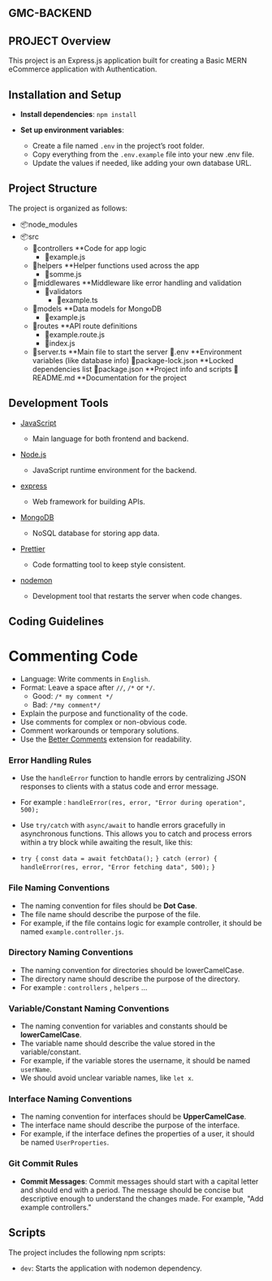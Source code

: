 ## GMC-BACKEND

## PROJECT Overview

This project is an Express.js application built for creating  a Basic MERN eCommerce application with Authentication.

## Installation and Setup

- **Install dependencies**: `npm install`

- **Set up environment variables**:
   - Create a file named `.env` in the project’s root folder.
   - Copy everything from the `.env.example` file into your new .env file.
   - Update the values if needed, like adding your own database URL.

## Project Structure

The project is organized as follows:

- 📦node_modules
- 📦src
  - 📂controllers     **Code for app logic
    - 📜example.js
  - 📂helpers         **Helper functions used across the app
    - 📜somme.js
  - 📂middlewares     **Middleware like error handling and validation
    - 📂validators
      - 📜example.ts
  - 📂models          **Data models for MongoDB
      - 📜example.js
  - 📂routes          **API route definitions
    - 📜example.route.js
    - 📜index.js
  - 📜server.ts       **Main file to start the server
📜.env                **Environment variables (like database info)
📜package-lock.json   **Locked dependencies list
📜package.json        **Project info and scripts
📜README.md           **Documentation for the project

## Development Tools

- [JavaScript](https://www.javascript.com/)
  - Main language for both frontend and backend.

- [Node.js](https://nodejs.org/en)
  - JavaScript runtime environment for the backend.

- [express](https://expressjs.com/)
  - Web framework for building APIs.

- [MongoDB](https://www.mongodb.com/)
  - NoSQL database for storing app data.

- [Prettier](https://prettier.io/)
  - Code formatting tool to keep style consistent.

- [nodemon](https://nodemon.io/)
  - Development tool that restarts the server when code changes.

## Coding Guidelines

  # Commenting Code

- Language: Write comments in `English`.
- Format: Leave a space after `//`, `/*` or `*/`.
  - Good: `/* my comment */`
  - Bad: `/*my comment*/`
- Explain the purpose and functionality of the code.
- Use comments for complex or non-obvious code.
- Comment workarounds or temporary solutions.
- Use the [Better Comments](https://marketplace.visualstudio.com/items?itemName=aaron-bond.better-comments) extension for readability.

### Error Handling Rules

- Use the `handleError` function to handle errors by centralizing JSON responses to clients with a status code and error message.
- For example : `handleError(res, error, "Error during operation", 500);`

- Use `try/catch` with `async/await` to handle errors gracefully in asynchronous functions. This allows you to catch and process errors within a try block while awaiting the result, like this:

- `try {`
    `const data = await fetchData();`
`} catch (error) {`
    `handleError(res, error, "Error fetching data", 500);`
`}`

### File Naming Conventions

- The naming convention for files should be **Dot Case**.
- The file name should describe the purpose of the file.
- For example, if the file contains logic for example controller, it should be named `example.controller.js`.

### Directory Naming Conventions

- The naming convention for directories should be lowerCamelCase.
- The directory name should describe the purpose of the directory.
- For example : `controllers` , `helpers` ...

### Variable/Constant Naming Conventions

- The naming convention for variables and constants should be **lowerCamelCase**.
- The variable name should describe the value stored in the variable/constant.
- For example, if the variable stores the username, it should be named `userName`.
- We should avoid unclear variable names, like `let x`.

### Interface Naming Conventions

- The naming convention for interfaces should be **UpperCamelCase**.
- The interface name should describe the purpose of the interface.
- For example, if the interface defines the properties of a user, it should be named `UserProperties`.

### Git Commit Rules

- **Commit Messages**: Commit messages should start with a capital letter and should end with a period. The message should be concise but descriptive enough to understand the changes made. For example, "Add example controllers."


## Scripts

The project includes the following npm scripts:
- `dev`: Starts the application with nodemon dependency.